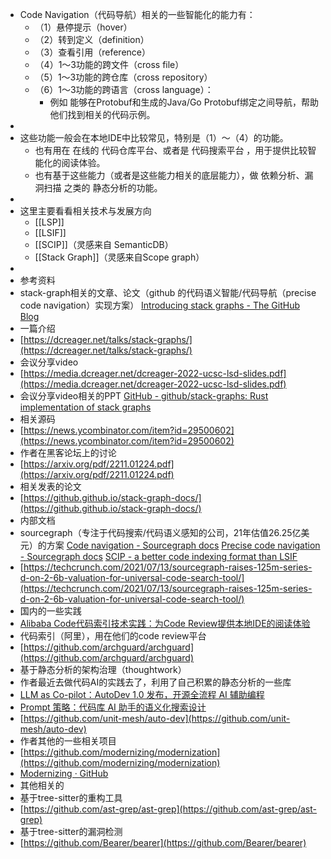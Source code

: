 - Code Navigation（代码导航）相关的一些智能化的能力有：
	- （1）悬停提示（hover）
	- （2）转到定义（definition）
	- （3）查看引用（reference）
	- （4）1～3功能的跨文件（cross file）
	- （5）1～3功能的跨仓库（cross repository）
	- （6）1～3功能的跨语言（cross language）：
		- 例如 能够在Protobuf和生成的Java/Go Protobuf绑定之间导航，帮助他们找到相关的代码示例。
-
- 这些功能一般会在本地IDE中比较常见，特别是（1）～（4）的功能。
	- 也有用在 在线的 代码仓库平台、或者是 代码搜索平台 ，用于提供比较智能化的阅读体验。
	- 也有基于这些能力（或者是这些能力相关的底层能力），做 依赖分析、漏洞扫描 之类的 静态分析的功能。
-
- 这里主要看看相关技术与发展方向
	- [[LSP]]
	- [[LSIF]]
	- [[SCIP]]（灵感来自 SemanticDB）
	- [[Stack Graph]]（灵感来自Scope graph）
-
- 参考资料
- stack-graph相关的文章、论文（github 的代码语义智能/代码导航（precise code navigation）实现方案）
  [Introducing stack graphs - The GitHub Blog](https://github.blog/2021-12-09-introducing-stack-graphs/)
- 一篇介绍
- [https://dcreager.net/talks/stack-graphs/](https://dcreager.net/talks/stack-graphs/)
- 会议分享video
- [https://media.dcreager.net/dcreager-2022-ucsc-lsd-slides.pdf](https://media.dcreager.net/dcreager-2022-ucsc-lsd-slides.pdf)
- 会议分享video相关的PPT
  [GitHub - github/stack-graphs: Rust implementation of stack graphs](https://github.com/github/stack-graphs)
- 相关源码
- [https://news.ycombinator.com/item?id=29500602](https://news.ycombinator.com/item?id=29500602)
- 作者在黑客论坛上的讨论
- [https://arxiv.org/pdf/2211.01224.pdf](https://arxiv.org/pdf/2211.01224.pdf)
- 相关发表的论文
- [https://github.github.io/stack-graph-docs/](https://github.github.io/stack-graph-docs/)
- 内部文档
- sourcegraph（专注于代码搜索/代码语义感知的公司，21年估值26.25亿美元）的方案
  [Code navigation - Sourcegraph docs](https://docs.sourcegraph.com/code_navigation)
  [Precise code navigation - Sourcegraph docs](https://docs.sourcegraph.com/code_navigation/explanations/precise_code_navigation)
  [SCIP - a better code indexing format than LSIF](https://about.sourcegraph.com/blog/announcing-scip)
- [https://techcrunch.com/2021/07/13/sourcegraph-raises-125m-series-d-on-2-6b-valuation-for-universal-code-search-tool/](https://techcrunch.com/2021/07/13/sourcegraph-raises-125m-series-d-on-2-6b-valuation-for-universal-code-search-tool/)
- 国内的一些实践
- [Alibaba Code代码索引技术实践：为Code Review提供本地IDE的阅读体验](https://mp.weixin.qq.com/s/7ZFezyneFADZ7_unAZWUEg)
- 代码索引（阿里），用在他们的code review平台
- [https://github.com/archguard/archguard](https://github.com/archguard/archguard)
- 基于静态分析的架构治理（thoughtwork）
- 作者最近去做代码AI的实践去了，利用了自己积累的静态分析的一些库
- [LLM as Co-pilot：AutoDev 1.0 发布，开源全流程 AI 辅助编程](https://mp.weixin.qq.com/s/2qwx6l32_-P4TfLefMFbfg)
- [Prompt 策略：代码库 AI 助手的语义化搜索设计](https://mp.weixin.qq.com/s/srV-fOoFvFRdYAvC2VIh0g)
- [https://github.com/unit-mesh/auto-dev](https://github.com/unit-mesh/auto-dev)
- 作者其他的一些相关项目
- [https://github.com/modernizing/modernization](https://github.com/modernizing/modernization)
- [Modernizing · GitHub](https://github.com/modernizing)
- 其他相关的
- 基于tree-sitter的重构工具
- [https://github.com/ast-grep/ast-grep](https://github.com/ast-grep/ast-grep)
- 基于tree-sitter的漏洞检测
- [https://github.com/Bearer/bearer](https://github.com/Bearer/bearer)